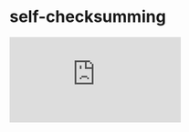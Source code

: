 # self-checksumming

![alt text](https://github.com/mr-ma/self-checksumming/blob/master/process/OH-SC-Process.pdf)
